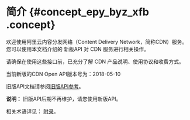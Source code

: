 # 简介 {#concept_epy_byz_xfb .concept}

欢迎使用阿里云内容分发网络（Content Delivery Network，简称CDN）服务。您可以使用本文档介绍的 新版API 对 CDN 服务进行相关操作。

请确保在使用这些接口前，已充分了解 CDN 产品说明、使用协议和收费方式。

当前新版的CDN Open API版本号为：2018-05-10

旧版API文档请参阅[旧版API参考](../../../../../intl.zh-CN/API参考/API概述.md)。

**说明：** 旧版API后期不再维护，请您使用新版API。

相关术语详见： [附录](../../../../../intl.zh-CN/API参考/附录.md)。

